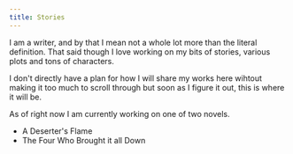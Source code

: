 ```yaml
---
title: Stories 
---
```


I am a writer, and by that I mean not a whole lot more than the literal definition. That said though I love working on my bits of stories, various plots and tons of characters.

I don't directly have a plan for how I will share my works here wihtout making it too much to scroll through but soon as I figure it out, this is where it will be.

As of right now I am currently working on one of two novels. 

- A Deserter's Flame 
- The Four Who Brought it all Down 
   